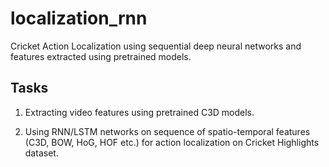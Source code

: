 # localization_rnn
Cricket Action Localization using sequential deep neural networks and features extracted using pretrained models.

## Tasks

1. Extracting video features using pretrained C3D models.

2. Using RNN/LSTM networks on sequence of spatio-temporal features (C3D, BOW, HoG, HOF etc.) for action localization on Cricket Highlights dataset.
